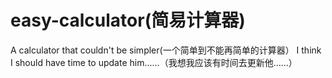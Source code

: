# easy-calculator(简易计算器)
A calculator that couldn't be simpler(一个简单到不能再简单的计算器）
I think I should have time to update him......（我想我应该有时间去更新他……）
